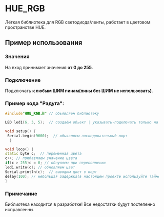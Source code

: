 # HUE_RGB
Лёгкая библиотека для RGB светодиода/ленты, работает в цветовом пространстве HUE.
## Пример использования
### Значения
На вход принимает значения **от 0 до 255**.
### Подключение
Подключать **к любым ШИМ пинам(пины без ШИМ не использовать)**.
### Пример кода "Радуга":
```cpp
#include"HUE_RGB.h" // обьявляем библиотеку

LED led1(6, 3, 5);  // создаём обьект | указывать-подключать только на шим пины

void setup() {
 Serial.begin(9600);  // обьявляем последовательный порт
  }

void loop() {
static byte c;  // переменная цвета
c++; // прибавляем знячение цвета
if(c > 255)c = 0; // обнуляем при переполнении
led1.write(c); // обновляем цвет 
Serial.println(c);  // выводим цвет в порт
delay(100); // небольшая задержка(в настоящем проекте используйте таймер наа миллис)
}
```
### Примечание
Библиотека находится в разработке!
Все недостатки будут постепенно исправленны.
